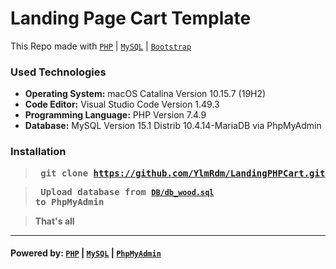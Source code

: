# Landing Page Cart Template
This Repo made with [`PHP`](https://www.php.net/) | [`MySQL`](https://www.mysql.com/) | [`Bootstrap`](https://getbootstrap.com/)

### Used Technologies
- **Operating System:** macOS Catalina Version 10.15.7 (19H2)
- **Code Editor:** Visual Studio Code Version 1.49.3
- **Programming Language:** PHP Version 7.4.9
- **Database:** MySQL Version 15.1 Distrib 10.4.14-MariaDB via PhpMyAdmin

### Installation

> **<pre> git clone https://github.com/YlmRdm/LandingPHPCart.git </pre>**

> **<pre> Upload database from [`DB/db_wood.sql`](https://github.com/YlmRdm/LandingPHPCart/tree/main/DB) to PhpMyAdmin </pre>**

> **That's all** </p>

---
#### Powered by: [`PHP`](https://www.php.net/) | [`MySQL`](https://www.mysql.com/) | [`PhpMyAdmin`](https://www.phpmyadmin.net/)
